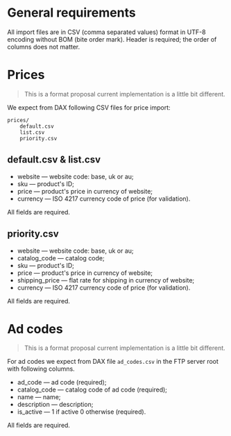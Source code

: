 General requirements
====================

All import files are in CSV (comma separated values) format in UTF-8 encoding without BOM (bite order mark). Header is required; the order of columns does not matter.

Prices
======

> This is a format proposal current implementation is a little bit different.

We expect from DAX following CSV files for price import:

    prices/
        default.csv
        list.csv
        priority.csv

default.csv & list.csv
----------------------

* website — website code: base, uk or au;
* sku — product's ID;
* price — product's price in currency of website;
* currency — ISO 4217 currency code of price (for validation).

All fields are required.

priority.csv
------------

* website — website code: base, uk or au;
* catalog_code — catalog code;
* sku — product's ID;
* price — product's price in currency of website;
* shipping_price — flat rate for shipping in currency of website;
* currency — ISO 4217 currency code of price (for validation).

All fields are required.

Ad codes
========

> This is a format proposal current implementation is a little bit different.

For ad codes we expect from DAX file `ad_codes.csv` in the FTP server root with following columns.

* ad_code — ad code (required);
* catalog_code — catalog code of ad code (required);
* name — name;
* description — description;
* is_active — 1 if active 0 otherwise (required).

All fields are required.